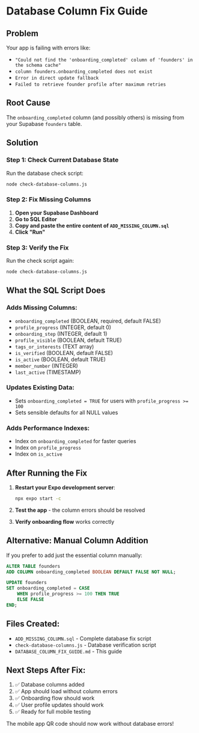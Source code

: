 # Database Column Fix Guide

## Problem
Your app is failing with errors like:
- `"Could not find the 'onboarding_completed' column of 'founders' in the schema cache"`
- `column founders.onboarding_completed does not exist`
- `Error in direct update fallback`
- `Failed to retrieve founder profile after maximum retries`

## Root Cause
The `onboarding_completed` column (and possibly others) is missing from your Supabase `founders` table.

## Solution

### Step 1: Check Current Database State
Run the database check script:
```bash
node check-database-columns.js
```

### Step 2: Fix Missing Columns
1. **Open your Supabase Dashboard**
2. **Go to SQL Editor**
3. **Copy and paste the entire content of `ADD_MISSING_COLUMN.sql`**
4. **Click "Run"**

### Step 3: Verify the Fix
Run the check script again:
```bash
node check-database-columns.js
```

## What the SQL Script Does

### Adds Missing Columns:
- `onboarding_completed` (BOOLEAN, required, default FALSE)
- `profile_progress` (INTEGER, default 0)
- `onboarding_step` (INTEGER, default 1)
- `profile_visible` (BOOLEAN, default TRUE)
- `tags_or_interests` (TEXT array)
- `is_verified` (BOOLEAN, default FALSE)
- `is_active` (BOOLEAN, default TRUE)
- `member_number` (INTEGER)
- `last_active` (TIMESTAMP)

### Updates Existing Data:
- Sets `onboarding_completed = TRUE` for users with `profile_progress >= 100`
- Sets sensible defaults for all NULL values

### Adds Performance Indexes:
- Index on `onboarding_completed` for faster queries
- Index on `profile_progress`
- Index on `is_active`

## After Running the Fix

1. **Restart your Expo development server**:
   ```bash
   npx expo start -c
   ```

2. **Test the app** - the column errors should be resolved

3. **Verify onboarding flow** works correctly

## Alternative: Manual Column Addition

If you prefer to add just the essential column manually:

```sql
ALTER TABLE founders 
ADD COLUMN onboarding_completed BOOLEAN DEFAULT FALSE NOT NULL;

UPDATE founders 
SET onboarding_completed = CASE 
    WHEN profile_progress >= 100 THEN TRUE 
    ELSE FALSE 
END;
```

## Files Created:
- `ADD_MISSING_COLUMN.sql` - Complete database fix script
- `check-database-columns.js` - Database verification script
- `DATABASE_COLUMN_FIX_GUIDE.md` - This guide

## Next Steps After Fix:
1. ✅ Database columns added
2. ✅ App should load without column errors
3. ✅ Onboarding flow should work
4. ✅ User profile updates should work
5. ✅ Ready for full mobile testing

The mobile app QR code should now work without database errors!
